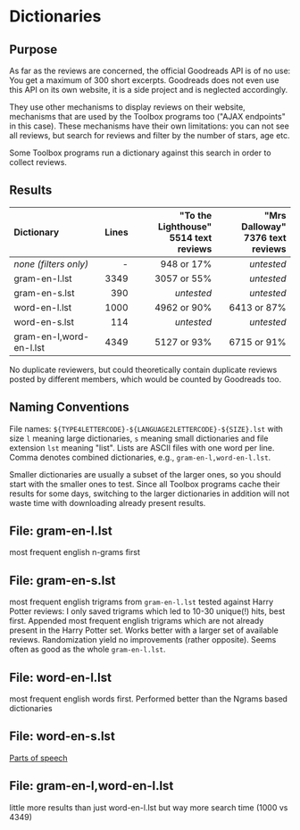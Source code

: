 # Dictionaries

## Purpose

As far as the reviews are concerned, the official Goodreads API is of no use:
You get a maximum of 300 short excerpts. Goodreads does not even use this API on
its own website, it is a side project and is neglected accordingly. 

They use other mechanisms to display reviews on their website, mechanisms that
are used by the Toolbox programs too ("AJAX endpoints" in this case). 
These mechanisms have their own limitations: you can not see all reviews, 
but search for reviews and filter by the number of stars, age etc.

Some Toolbox programs run a dictionary against this search in order to collect 
reviews.


## Results

| Dictionary              | Lines | "To the Lighthouse"<br>5514 text reviews | "Mrs Dalloway"<br>7376 text reviews |
|:------------------------|------:|-------------:|--------------:|
| _none (filters only)_   |     - |  948 or 17%  |   _untested_
| gram-en-l.lst           |  3349 | 3057 or 55%  |   _untested_
| gram-en-s.lst           |   390 |   _untested_ |   _untested_
| word-en-l.lst           |  1000 | 4962 or 90%  | 6413 or 87%
| word-en-s.lst           |   114 |   _untested_ |   _untested_
| gram-en-l,word-en-l.lst |  4349 | 5127 or 93%  | 6715 or 91%


No duplicate reviewers, but could theoretically contain duplicate reviews
posted by different members, which would be counted by Goodreads too.

    
## Naming Conventions

File names: `${TYPE4LETTERCODE}-${LANGUAGE2LETTERCODE}-${SIZE}.lst` with 
size `l` meaning large dictionaries, `s` meaning small dictionaries and file
extension `lst` meaning "list". Lists are ASCII files with one word per line.
Comma denotes combined dictionaries, e.g., `gram-en-l,word-en-l.lst`.

Smaller dictionaries are usually a subset of the larger ones, so you should 
start with the smaller ones to test. Since all Toolbox programs cache their 
results for some days, switching to the larger dictionaries in addition 
will not waste time with downloading already present results.


## File: gram-en-l.lst

most frequent english n-grams first


## File: gram-en-s.lst

most frequent english trigrams from `gram-en-l.lst` tested against
Harry Potter reviews: I only saved trigrams which led to 10-30 unique(!) hits,
best first.  Appended most frequent english trigrams which are not already
present in the Harry Potter set.  Works better with a larger set of available
reviews.  Randomization yield no improvements (rather opposite). 
Seems often as good as the whole `gram-en-l.lst`.


## File: word-en-l.lst

most frequent english words first.
Performed better than the Ngrams based dictionaries


## File: word-en-s.lst

[Parts of speech](https://en.wikipedia.org/wiki/Most_common_words_in_English#Parts_of_speech)


## File: gram-en-l,word-en-l.lst

little more results than just word-en-l.lst
but way more search time (1000 vs 4349)

